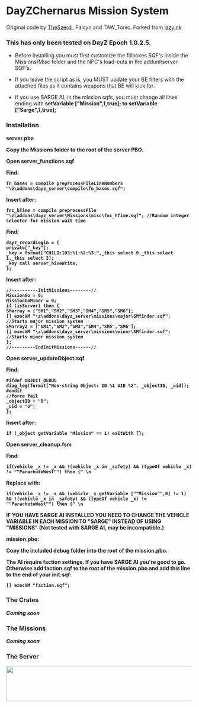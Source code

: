 DayZChernarus Mission System
=============
Original code by <a href="https://github.com/theszerdi">TheSzerdi</a>, Falcyn and TAW_Tonic.
Forked from <a href="https://github.com/lazyink/DayZ-Missions">lazyink</a>

<h3>This has only been tested on DayZ Epoch 1.0.2.5.</h3>  

 * Before installing you must first customize the fillboxes SQF's inside the Missions/Misc folder and the NPC's load-outs in the addunitserver SQF's. 
 
 * If you leave the script as is, you MUST update your BE filters with the attached files as it contains weapons that BE will kick for.
 
 * If you use SARGE AI, in the mission sqfs, you must change all lines ending with <b>setVariable ["Mission",1,true];<b> to <b>setVariable ["Sarge",1,true];<b>


<h3>Installation</h3>

<b>server.pbo</b>

Copy the Missions folder to the root of the server PBO.

Open <b>server_functions.sqf</b>

<b>Find:</b>

	fn_bases = compile preprocessFileLineNumbers "\z\addons\dayz_server\compile\fn_bases.sqf";
	
<b>Insert after:</b>
	
	fnc_hTime = compile preprocessFile "\z\addons\dayz_server\Missions\misc\fnc_hTime.sqf"; //Random integer selector for mission wait time
	
<b>Find:</b>
	
	dayz_recordLogin = {
	private["_key"];
	_key = format["CHILD:103:%1:%2:%3:",_this select 0,_this select 1,_this select 2];
	_key call server_hiveWrite;
	};
	
<b>Insert after:</b>
	
	//----------InitMissions--------//
    MissionGo = 0;
    MissionGoMinor = 0;
    if (isServer) then { 
    SMarray = ["SM1","SM2","SM3","SM4","SM5","SM6"];
    [] execVM "\z\addons\dayz_server\missions\major\SMfinder.sqf"; //Starts major mission system
    SMarray2 = ["SM1","SM2","SM3","SM4","SM5","SM6"];
    [] execVM "\z\addons\dayz_server\missions\minor\SMfinder.sqf"; //Starts minor mission system
    };
    //---------EndInitMissions------//

	
Open <b>server_updateObject.sqf</b>
	
<b>Find:</b>
	
    #ifdef OBJECT_DEBUG
    diag_log(format["Non-string Object: ID %1 UID %2", _objectID, _uid]);
	#endif
    //force fail
    _objectID = "0";
    _uid = "0";
	};
	
<b>Insert after:</b>  
	
    if (_object getVariable "Mission" == 1) exitWith {};
	

	
Open <b>server_cleanup.fsm</b>
 
<b>Find:</b>  
 
    if(vehicle _x != _x && !(vehicle _x in _safety) && (typeOf vehicle _x) != ""ParachuteWest"") then {" \n

<b>Replace with:</b>

    if(vehicle _x != _x && (vehicle _x getVariable [""Mission"",0] != 1) && !(vehicle _x in _safety) && (typeOf vehicle _x) != ""ParachuteWest"") then {" \n

	
	
IF YOU HAVE SARGE AI INSTALLED YOU NEED TO CHANGE THE VEHICLE VARIABLE IN EACH MISSION TO "SARGE" INSTEAD OF USING "MISSIONS" (Not tested with SARGE AI, may be incompatible.)


 
<b>mission.pbo:</b>

Copy the included debug folder into the root of the mission.pbo.
	
The AI require faction settings. If you have SARGE AI you're good to go. Otherwise add faction.sqf to the root of the mission.pbo and add this line to the end of your init.sqf:

    [] execVM "faction.sqf";
	

	
	
<h3>The Crates</h3>
<i>Coming soon</i>


	
<h3>The Missions</h3>
<i>Coming soon</i>

<h3>The Server</h3>
<a href="http://www.gametracker.com/server_info/85.131.248.26:2302/" target="_blank"><img src="http://cache.www.gametracker.com/server_info/85.131.248.26:2302/b_560_95_1.png" border="0" width="560" height="95" alt=""/></a>